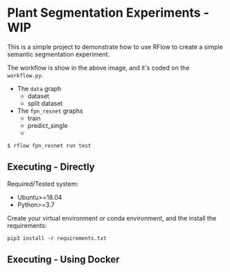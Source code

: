 # Plant Segmentation Experiments - WIP

This is a simple project to demonstrate how to use RFlow to create a
simple semantic segmentation experiment.

The workflow is show in the above image, and it's coded on the `workflow.py`. 

* The `data` graph
  - dataset
  - split dataset
* The `fpn_resnet` graphs
  - train
  - predict_single
  - 



```shell
$ rflow fpn_resnet run test
```


## Executing - Directly

Required/Tested system:

* Ubuntu>=18.04
* Python>=3.7

Create your virtual environment or conda environment, and the install the requirements:

```shell
pip3 install -r requirements.txt
```

## Executing - Using Docker





